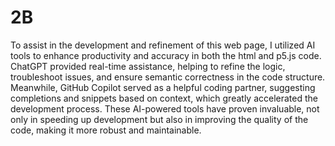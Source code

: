 # 2B
To assist in the development and refinement of this web page, I utilized AI tools to enhance productivity and accuracy in both the html and p5.js code. ChatGPT provided real-time assistance, helping to refine the logic, troubleshoot issues, and ensure semantic correctness in the code structure. Meanwhile, GitHub Copilot served as a helpful coding partner, suggesting completions and snippets based on context, which greatly accelerated the development process. These AI-powered tools have proven invaluable, not only in speeding up development but also in improving the quality of the code, making it more robust and maintainable. 
